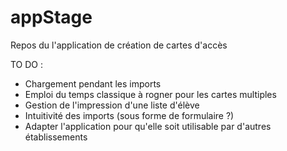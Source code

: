 # appStage 

Repos du l'application de création de cartes d'accès   

TO DO :

- Chargement pendant les imports
- Emploi du temps classique à rogner pour les cartes multiples
- Gestion de l'impression d'une liste d'élève
- Intuitivité des imports (sous forme de formulaire ?)
- Adapter l'application pour qu'elle soit utilisable par d'autres établissements
